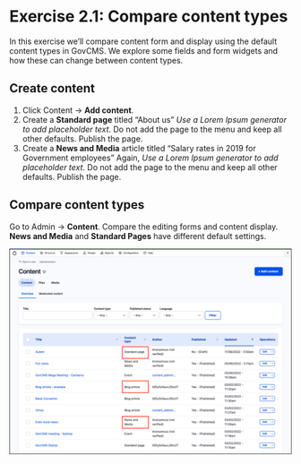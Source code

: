 # Exercise 2.1: Compare content types

In this exercise we’ll compare content form and display using the default content types in GovCMS. We explore some fields and form widgets and how these can change between content types.

## Create content

1. Click Content → **Add content**.
2. Create a **Standard page** titled “About us” _Use a Lorem Ipsum generator to add placeholder text_. Do not add the page to the menu and keep all other defaults. Publish the page.
3. Create a **News and Media** article titled “Salary rates in 2019 for Government employees” Again, _Use a Lorem Ipsum generator to add placeholder text_. Do not add the page to the menu and keep all other defaults. Publish the page.

## Compare content types

Go to Admin → **Content**. Compare the editing forms and content display. **News and Media** and **Standard Pages** have different default settings.

![Image of Content listing](../.gitbook/assets/Ex-2-1-Content-Types.png)
